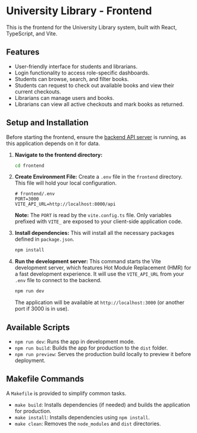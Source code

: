 # University Library - Frontend

This is the frontend for the University Library system, built with React, TypeScript, and Vite.

## Features

-   User-friendly interface for students and librarians.
-   Login functionality to access role-specific dashboards.
-   Students can browse, search, and filter books.
-   Students can request to check out available books and view their current checkouts.
-   Librarians can manage users and books.
-   Librarians can view all active checkouts and mark books as returned.

## Setup and Installation

Before starting the frontend, ensure the [backend API server](../backend/README.md) is running, as this application depends on it for data.

1.  **Navigate to the frontend directory:**
    ```bash
    cd frontend
    ```

2.  **Create Environment File:**
    Create a `.env` file in the `frontend` directory. This file will hold your local configuration.
    ```.env
    # frontend/.env
    PORT=3000
    VITE_API_URL=http://localhost:8000/api
    ```
    **Note:** The `PORT` is read by the `vite.config.ts` file. Only variables prefixed with `VITE_` are exposed to your client-side application code.

3.  **Install dependencies:**
    This will install all the necessary packages defined in `package.json`.
    ```bash
    npm install
    ```

4.  **Run the development server:**
    This command starts the Vite development server, which features Hot Module Replacement (HMR) for a fast development experience. It will use the `VITE_API_URL` from your `.env` file to connect to the backend.
    ```bash
    npm run dev
    ```
    The application will be available at `http://localhost:3000` (or another port if 3000 is in use).

## Available Scripts

-   `npm run dev`: Runs the app in development mode.
-   `npm run build`: Builds the app for production to the `dist` folder.
-   `npm run preview`: Serves the production build locally to preview it before deployment.

## Makefile Commands

A `Makefile` is provided to simplify common tasks.
- `make build`: Installs dependencies (if needed) and builds the application for production.
- `make install`: Installs dependencies using `npm install`.
- `make clean`: Removes the `node_modules` and `dist` directories.